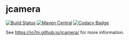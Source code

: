 jcamera
===

[![Build Status](https://travis-ci.org/io7m/jcamera.svg)](https://travis-ci.org/io7m/jcamera)
[![Maven Central](https://maven-badges.herokuapp.com/maven-central/com.io7m.jcamera/io7m-jcamera/badge.png)](https://maven-badges.herokuapp.com/maven-central/com.io7m.jcamera/io7m-jcamera)
[![Codacy Badge](https://api.codacy.com/project/badge/Grade/6912784b5f1b4812b569de5667664c96)](https://www.codacy.com/app/github_79/jcamera?utm_source=github.com&amp;utm_medium=referral&amp;utm_content=io7m/jcamera&amp;utm_campaign=Badge_Grade)

See https://io7m.github.io/jcamera/ for more information.
